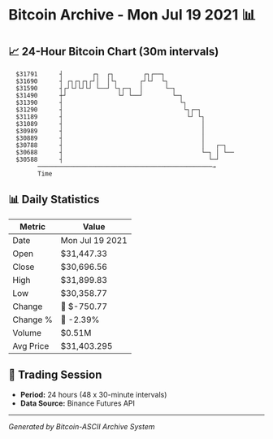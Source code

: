 # Bitcoin Archive - Mon Jul 19 2021 📊

## 📈 24-Hour Bitcoin Chart (30m intervals)

```
  $31791      ┤        ┌┐  ┌┐        ┌┐┌──┐                    
  $31690      ┤ ┌┐┌┐┌┐┌┘│  │└┐      ┌┘└┘  └┐                   
  $31590      ┤┌┘└┘└┘└┘ └──┘ └┐┌─┐  │      └─┐                 
  $31490      ┼┘              └┘ └──┘        └─┐               
  $31390      ┤                                └┐              
  $31290      ┤                                 └┐┌─┐          
  $31189      ┤                                  └┘ └┐         
  $31089      ┤                                      │         
  $30989      ┤                                      │         
  $30889      ┤                                      │         
  $30788      ┤                                      │   ┌─┐   
  $30688      ┤                                      └─┐ │ └── 
  $30588      ┤                                        └─┘     
        ────────────────────────────────────────────────→
        Time
```

## 📊 Daily Statistics

| Metric | Value |
|--------|-------|
| Date | Mon Jul 19 2021 |
| Open | $31,447.33 |
| Close | $30,696.56 |
| High | $31,899.83 |
| Low | $30,358.77 |
| Change | 🔴 $-750.77 |
| Change % | 🔴 -2.39% |
| Volume | $0.51M |
| Avg Price | $31,403.295 |

## 📅 Trading Session

- **Period:** 24 hours (48 x 30-minute intervals)
- **Data Source:** Binance Futures API

---
*Generated by Bitcoin-ASCII Archive System*
